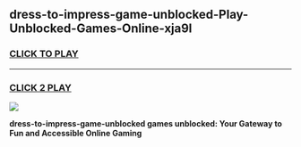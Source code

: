 
## dress-to-impress-game-unblocked-Play-Unblocked-Games-Online-xja9l
<h3>
<a href="https://premium76.site?title=dress-to-impress-game-unblocked&ref=24A">CLICK TO PLAY</a></h3>
<hr>

<h3>
<a href="https://premium76.site?title=dress-to-impress-game-unblocked&ref=24A">CLICK 2 PLAY</a>
  
</h3>

<a href="https://premium76.site?title=dress-to-impress-game-unblocked&ref=24A"><img src="https://clearcache.store/games.png"></a>


**dress-to-impress-game-unblocked games unblocked: Your Gateway to Fun and Accessible Online Gaming**
